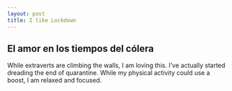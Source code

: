 ```yaml
---
layout: post
title: I like Lockdown
---
```


## El amor en los tiempos del cólera

While extraverts are climbing the walls, I am loving this. I've actually started 
dreading the end of quarantine. While my physical activity could use a boost, I am
relaxed and focused.
